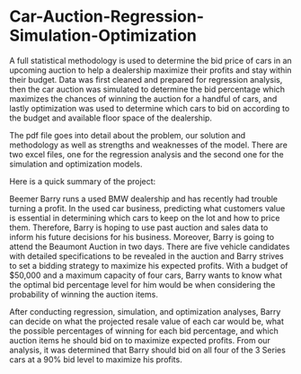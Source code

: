 # Car-Auction-Regression-Simulation-Optimization
A full statistical methodology is used to determine the bid price of cars in an upcoming auction to help a dealership maximize their profits and stay within their budget. Data was first cleaned and prepared for regression analysis, then the car auction was simulated to determine the bid percentage which maximizes the chances of winning the auction for a handful of cars, and lastly optimization was used to determine which cars to bid on according to the budget and available floor space of the dealership.  

The pdf file goes into detail about the problem, our solution and methodology as well as strengths and weaknesses of the model.
There are two excel files, one for the regression analysis and the second one for the simulation and optimization models.

Here is a quick summary of the project:

Beemer Barry runs a used BMW dealership and has recently had trouble turning a profit. In the used car business, predicting what customers value is essential in determining which cars to keep on the lot and how to price them. Therefore, Barry is hoping to use past auction and sales data to inform his future decisions for his business. Moreover, Barry is going to attend the Beaumont Auction in two days. There are five vehicle candidates with detailed specifications to be revealed in the auction and Barry strives to set a bidding strategy to maximize his expected profits. With a budget of $50,000 and a maximum capacity of four cars, Barry wants to know what the optimal bid percentage level for him would be when considering the probability of winning the auction items.

After conducting regression, simulation, and optimization analyses, Barry can decide on what the projected resale value of each car would be, what the possible percentages of winning for each bid percentage, and which auction items he should bid on to maximize expected profits. From our analysis, it was determined that Barry should bid on all four of the 3 Series cars at a 90% bid level to maximize his profits.

